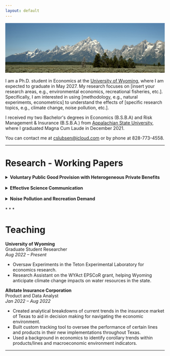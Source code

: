 ```yaml
---
layout: default
---
```

<img src="/assets/tetons.jpeg" alt="AxamerLizum" />

I am a Ph.D. student in Economics at the [University of Wyoming](https://www.uwyo.edu), where I am expected to graduate in May 2027. My research focuses on [insert your research areas, e.g., environmental economics, recreational fisheries, etc.]. Specifically, I am interested in using [methodology, e.g., natural experiments, econometrics] to understand the effects of [specific research topics, e.g., climate change, noise pollution, etc.].

I received my two Bachelor's degrees in Economics (B.S.B.A) and Risk Management & Insurance (B.S.B.A.) from [Appalachian State University](https://www.appstate.edu), where I graduated Magna Cum Laude in December 2021. 

You can contact me at [cslubsen@icloud.com](mailto:cslubsen@icloud.com) or by phone at 828-773-4558.

* * *

# Research - Working Papers

<details>
  <summary><b>Voluntary Public Good Provision with Heterogeneous Private Benefits </b></summary>
  <p>
    With <a href="https://tlcherry.weebly.com" target="_blank">Todd L. Cherry</a>
    <br>
    <br>
    Voluntary public goods provision involves individuals making decisions that consider the
    balance between heterogenous private benefits and collective societal benefits. This
    occurs in many environmental and public health contexts such as vaccination campaigns,
    adoption of renewable energy technologies, conservation programs, waste reduction and
    recycling initiatives, air quality improvement efforts, and noise pollution reduction. The
    level of participation determines whether a critical threshold is met for achieving impactful
    societal benefits. However, individual incentives to participate are heterogenous, leading to
    potential free-riding opportunities for individuals when a population is trying to reach a
    critical threshold.
    <br>
    The decision to contribute to such public goods depends not only on private costs and
    benefits but also on the structure of decision-making. Individuals may act simultaneously
    without knowing others' choices or sequentially. When individuals make decisions
    sequentially, they can observe early adopters, and this may encourage greater cooperation.
    Little is known about how heterogeneity in individual incentives interact with decision
    sequences to influence participation in voluntary public goods provision. This study
    examines these factors through a controlled lab experimental framework to better
    understand the mechanisms that drive cooperative behavior in threshold public goods
    settings.
  </p>
</details>
<br>
<details>
  <summary><b> Effective Science Communication </b></summary>
  <p>
    With <a href="https://tlcherry.weebly.com" target="_blank">Todd L. Cherry</a>
    <br>
    <i>Work in progress.</i>
  </p>
</details>
<br>
<details>
  <summary><b> Noise Pollution and Recreation Demand </b></summary>
  <p>
    With <a href="https://tlcherry.weebly.com" target="_blank">Todd L. Cherry</a>
    <br>
    <br>
    Anthropogenic noise is an increasing issue in outdoor recreation, particularly at national parks. 
    Studies show that noise in national parks is a growing problem (Buxton et al. 2017; Chrobak 2017; Buxton et al. 2019), particularly in transportation corridors that have noise levels many times the natural level (Mennitt et al. 2014). Noise can have negative impacts on wildlife, including masking sounds that provide important signals of threats and mating. Shannon et al. (2016) documents how noise affects wildlife behavior, physiology, and fitness. Noise also impacts people. Basner et al. (2014) reports that noise not only annoys people but also contributes to health problems. In parks, even low levels of noise can diminish the benefits that people receive from experiencing nature and natural sounds (e.g., relaxation, mood, stress, etc.).  
    <br>
    To learn more about noise in national parks, the NPS also has monitored the frequency and levels of noise across hundreds of sites for nearly three decades. In 2000, the NPS Resource Stewardship and Science Directorate established The Natural Sounds Program, which seeks to 
    “…protect, maintain, or restore acoustical environments throughout the National Park System.”  These efforts have contributed to our understanding of anthropogenic noise in national parks.  
    <br>
    The proposed study contributes to this knowledge by studying the individual behavioral responses to anthropogenic noise and estimating the welfare impacts on visitors. We will employ methods to estimate recreational demand models that allow the estimation of welfare effects from noise in GTNP. This includes investigating the averting behavior that visitors make to mitigate the welfare loss. Previous work has considered the impact of noise on wildlife (Barber et al. 2010; Shannon et al. 2015), and to a lesser extent the impact on visitors. A particular opening in the literature is examining how anthropogenic noise impacts the behavior and benefits of visitors to national parks. This research will help fill this void. 

  </p>
</details>

<br>
* * *

# Teaching

**University of Wyoming**  
Graduate Student Researcher  
_Aug 2022 – Present_  
- Oversaw Experiments in the Teton Experimental Laboratory for economics research.  
- Research Assistant on the WYAct EPSCoR grant, helping Wyoming anticipate climate change impacts on water resources in the state.

**Allstate Insurance Corporation**  
Product and Data Analyst  
_Jan 2022 – Aug 2022_  
- Created analytical breakdowns of current trends in the insurance market of Texas to aid in decision making for navigating the economic environment.  
- Built custom tracking tool to oversee the performance of certain lines and products in their new implementations throughout Texas.  
- Used a background in economics to identify corollary trends within products/lines and macroeconomic environment indicators.


* * *

